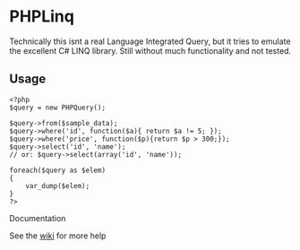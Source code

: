 PHPLinq
=======

Technically this isnt a real Language Integrated Query, but it tries to emulate the excellent C# LINQ library.
Still without much functionality and not tested.

Usage
-----

    <?php	
    $query = new PHPQuery();
	
    $query->from($sample_data);
    $query->where('id', function($a){ return $a != 5; });
    $query->where('price', function($p){return $p > 300;});
    $query->select('id', 'name');
    // or: $query->select(array('id', 'name'));
    
    foreach($query as $elem)
    {
        var_dump($elem);
    }
    ?>
    
Documentation

See the [wiki][wiki] for more help

[wiki]: https://github.com/archaeron/PHPLinq/wiki
